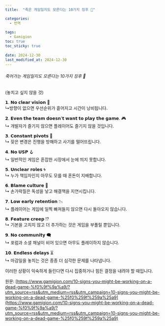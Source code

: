 ```yaml
---
title:  "죽은 게임일지도 모른다는 10가지 징후 🚩"

categories:
  - 번역
  
tags:
  - Gamigion
toc: true
toc_sticky: true
 
date: 2024-12-30
last_modified_at: 2024-12-30
---
```

###### 죽어가는 게임일지도 모른다는 10가지 징후 🚩

(놓치고 싶지 않을 것)  
  
𝟭. 𝗡𝗼 𝗰𝗹𝗲𝗮𝗿 𝘃𝗶𝘀𝗶𝗼𝗻&nbsp;👀  
↳방향이 없으면 우선순위가 흩어지고 시간이 낭비됩니다.  
  
𝟮. 𝗘𝘃𝗲𝗻 𝘁𝗵𝗲 𝘁𝗲𝗮𝗺 𝗱𝗼𝗲𝘀𝗻'𝘁 𝘄𝗮𝗻𝘁 𝘁𝗼 𝗽𝗹𝗮𝘆 𝘁𝗵𝗲 𝗴𝗮𝗺𝗲. 🎮  
↳ 개발자가 즐기지 않으면 플레이어도 즐기지 않을 것입니다.  
  
𝟯. 𝗖𝗼𝗻𝘀𝘁𝗮𝗻𝘁 𝗽𝗶𝘃𝗼𝘁𝘀 🔄  
↳ 잦은 변경은 진행을 방해하고 사기를 떨어뜨립니다.  
  
𝟰. 𝗡𝗼 𝗨𝗦𝗣 🪝  
↳ 일반적인 게임은 혼잡한 시장에서 눈에 띄지 못합니다.  
  
𝟱. 𝗨𝗻𝗰𝗹𝗲𝗮𝗿 𝗿𝗼𝗹𝗲𝘀 🌀  
↳ 누가 책임자인지 아무도 모를 때 혼돈이 지배합니다.  
  
𝟲. 𝗕𝗹𝗮𝗺𝗲 𝗰𝘂𝗹𝘁𝘂𝗿𝗲 🛑  
↳ 손가락질은 독성을 낳고 해결책을 지연시킵니다.  
  
𝟳. 𝗟𝗼𝘄 𝗲𝗮𝗿𝗹𝘆 𝗿𝗲𝘁𝗲𝗻𝘁𝗶𝗼𝗻 📉  
↳ 플레이어는 게임에 일찍 빠져들지 않으면 다시 돌아오지 않습니다.  
  
𝟴. 𝗙𝗲𝗮𝘁𝘂𝗿𝗲 𝗰𝗿𝗲𝗲𝗽 ⁉️  
↳ 기본을 고치지 않고 더 추가하는 것은 게임을 부풀릴 뿐입니다.  
  
𝟵. 𝗡𝗼 𝗰𝗼𝗺𝗺𝘂𝗻𝗶𝘁𝘆 🗨️  
↳ 포럼과 소셜 채널이 비어 있으면 아무도 플레이하지 않습니다.  
  
𝟭𝟬. 𝗘𝗻𝗱𝗹𝗲𝘀𝘀 𝗱𝗲𝗹𝗮𝘆𝘀 ⏳  
↳ 마감일을 놓치는 것은 종종 더 심각한 문제를 나타냅니다.  
  
이러한 상황이 익숙하게 들린다면 다시 집중하거나 힘든 결정을 내려야 할 때입니다.

원문: [https://www.gamigion.com/10-signs-you-might-be-working-on-a-dead-game-%f0%9f%9a%a9/?utm_source=rss&utm_medium=rss&utm_campaign=10-signs-you-might-be-working-on-a-dead-game-%25f0%259f%259a%25a9](https://www.gamigion.com/10-signs-you-might-be-working-on-a-dead-game-%f0%9f%9a%a9/?utm_source=rss&utm_medium=rss&utm_campaign=10-signs-you-might-be-working-on-a-dead-game-%25f0%259f%259a%25a9)